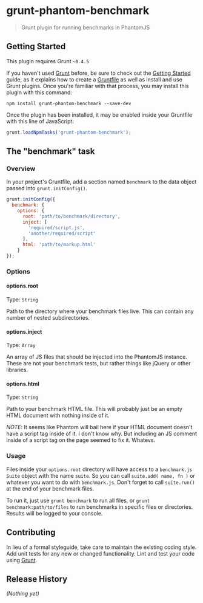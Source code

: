 # grunt-phantom-benchmark

> Grunt plugin for running benchmarks in PhantomJS

## Getting Started
This plugin requires Grunt `~0.4.5`

If you haven't used [Grunt](http://gruntjs.com/) before, be sure to check out the [Getting Started](http://gruntjs.com/getting-started) guide, as it explains how to create a [Gruntfile](http://gruntjs.com/sample-gruntfile) as well as install and use Grunt plugins. Once you're familiar with that process, you may install this plugin with this command:

```shell
npm install grunt-phantom-benchmark --save-dev
```

Once the plugin has been installed, it may be enabled inside your Gruntfile with this line of JavaScript:

```js
grunt.loadNpmTasks('grunt-phantom-benchmark');
```

## The "benchmark" task

### Overview
In your project's Gruntfile, add a section named `benchmark` to the data object passed into `grunt.initConfig()`.

```js
grunt.initConfig({
  benchmark: {
    options: {
      root: 'path/to/benchmark/directory',
      inject: [
        'required/script.js',
        'another/required/script'
      ],
      html: 'path/to/markup.html'
    }
});
```

### Options

#### options.root
Type: `String`

Path to the directory where your benchmark files live. This can contain any number of nested subdirectories.

#### options.inject
Type: `Array`

An array of JS files that should be injected into the PhantomJS instance. These are not your benchmark tests,
but rather things like jQuery or other libraries.

#### options.html
Type: `String`

Path to your benchmark HTML file. This will probably just be an empty HTML document with nothing inside of it.

*NOTE*: It seems like Phantom will bail here if your HTML document doesn't have a script tag inside of it. I don't know why. But including an JS comment inside of a script tag on the page seemed to fix it. Whatevs.

### Usage

Files inside your `options.root` directory will have access to a `benchmark.js` `Suite` object with the name `suite`. So you can call `suite.add( name, fn )` or whatever you want to do with `benchmark.js`. Don't forget to call `suite.run()` at the end of your benchmark files.

To run it, just use `grunt benchmark` to run all files, or `grunt benchmark:path/to/files` to run benchmarks in specific files or directories. Results will be logged to your console.

## Contributing
In lieu of a formal styleguide, take care to maintain the existing coding style. Add unit tests for any new or changed functionality. Lint and test your code using [Grunt](http://gruntjs.com/).

## Release History
_(Nothing yet)_
